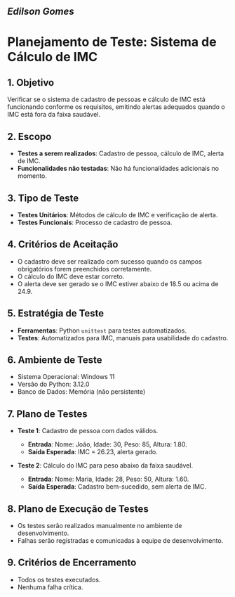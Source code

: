 *Edilson Gomes*
---

# Planejamento de Teste: Sistema de Cálculo de IMC

## 1. Objetivo
Verificar se o sistema de cadastro de pessoas e cálculo de IMC está funcionando conforme os requisitos, emitindo alertas adequados quando o IMC está fora da faixa saudável.

## 2. Escopo
- **Testes a serem realizados**: Cadastro de pessoa, cálculo de IMC, alerta de IMC.
- **Funcionalidades não testadas**: Não há funcionalidades adicionais no momento.

## 3. Tipo de Teste
- **Testes Unitários**: Métodos de cálculo de IMC e verificação de alerta.
- **Testes Funcionais**: Processo de cadastro de pessoa.

## 4. Critérios de Aceitação
- O cadastro deve ser realizado com sucesso quando os campos obrigatórios forem preenchidos corretamente.
- O cálculo do IMC deve estar correto.
- O alerta deve ser gerado se o IMC estiver abaixo de 18.5 ou acima de 24.9.

## 5. Estratégia de Teste
- **Ferramentas**: Python `unittest` para testes automatizados.
- **Testes**: Automatizados para IMC, manuais para usabilidade do cadastro.

## 6. Ambiente de Teste
- Sistema Operacional: Windows 11
- Versão do Python: 3.12.0
- Banco de Dados: Memória (não persistente)

## 7. Plano de Testes
- **Teste 1**: Cadastro de pessoa com dados válidos.
  - **Entrada**: Nome: João, Idade: 30, Peso: 85, Altura: 1.80.
  - **Saída Esperada**: IMC = 26.23, alerta gerado.
  
- **Teste 2**: Cálculo do IMC para peso abaixo da faixa saudável.
  - **Entrada**: Nome: Maria, Idade: 28, Peso: 50, Altura: 1.60.
  - **Saída Esperada**: Cadastro bem-sucedido, sem alerta de IMC.

## 8. Plano de Execução de Testes
- Os testes serão realizados manualmente no ambiente de desenvolvimento.
- Falhas serão registradas e comunicadas à equipe de desenvolvimento.

## 9. Critérios de Encerramento
- Todos os testes executados.
- Nenhuma falha crítica.
  
